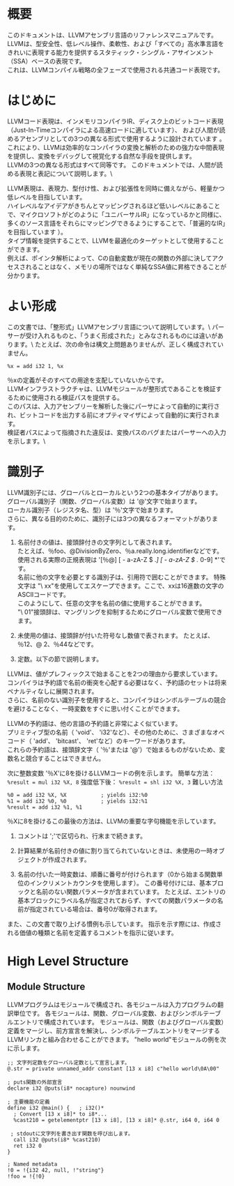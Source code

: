 # 概要
このドキュメントは、LLVMアセンブリ言語のリファレンスマニュアルです。\
LLVMは、型安全性、低レベル操作、柔軟性、および「すべての」高水準言語をきれいに表現する能力を提供するスタティック・シングル・アサインメント（SSA）ベースの表現です。\
これは、LLVMコンパイル戦略の全フェーズで使用される共通コード表現です。

# はじめに
LLVMコード表現は、インメモリコンパイラIR、ディスク上のビットコード表現（Just-In-Timeコンパイラによる高速ロードに適しています）、
および人間が読めるアセンブリとしての3つの異なる形式で使用するように設計されています 。 \
これにより、LLVMは効率的なコンパイラの変換と解析のための強力な中間表現を提供し、変換をデバッグして視覚化する自然な手段を提供します。\
LLVMの3つの異なる形式はすべて同等です。 このドキュメントでは、人間が読める表現と表記について説明します。\

LLVM表現は、表現力、型付け性、および拡張性を同時に備えながら、軽量かつ低レベルを目指しています。 \
ハイレベルなアイデアがきちんとマッピングされるほど低いレベルにあることで、マイクロソフトがどのように「ユニバーサルIR」になっているかと同様に、
多くのソース言語をそれらにマッピングできるようにすることで、「普遍的なIR」を目指しています ）。\
タイプ情報を提供することで、LLVMを最適化のターゲットとして使用することができます。\
例えば、ポインタ解析によって、Cの自動変数が現在の関数の外部に決してアクセスされることはなく、メモリの場所ではなく単純なSSA値に昇格できることが分かります。

# よい形成
この文書では、「整形式」LLVMアセンブリ言語について説明しています。\ 
パーサーが受け入れるものと、「うまく形成された」とみなされるものには違いがあります。\ 
たとえば、次の命令は構文上問題ありませんが、正しく構成されていません。

``` %x = add i32 1, %x ```

％xの定義がそのすべての用途を支配していないからです。\
LLVMインフラストラクチャは、LLVMモジュールが整形式であることを検証するために使用される検証パスを提供する。 \
このパスは、入力アセンブリーを解析した後にパーサによって自動的に実行され、ビットコードを出力する前にオプティマイザによって自動的に実行されます。\
検証者パスによって指摘された違反は、変換パスのバグまたはパーサーへの入力を示します。\

# 識別子
LLVM識別子には、グローバルとローカルという2つの基本タイプがあります。\
グローバル識別子（関数、グローバル変数）は '@'文字で始まります。 \
ローカル識別子（レジスタ名、型）は '％'文字で始まります。\
さらに、異なる目的のために、識別子には3つの異なるフォーマットがあります。
1. 名前付きの値は、接頭辞付きの文字列として表されます。\
たとえば、％foo、@DivisionByZero、％a.really.long.identifierなどです。\
使用される実際の正規表現は '[％@] [ -  a-zA-Z $ ._] [ -  a-zA-Z $ ._ 0-9] *'です。\
名前に他の文字を必要とする識別子は、引用符で囲むことができます。 特殊文字は "\ xx"を使用してエスケープできます。ここで、xxは16進数の文字のASCIIコードです。 \
このようにして、任意の文字を名前の値に使用することができます。\
"\ 01"接頭辞は、マングリングを抑制するためにグローバル変数で使用できます。


2. 未使用の値は、接頭辞が付いた符号なし数値で表されます。 たとえば、％12、@ 2、％44などです。

3. 定数。以下の節で説明します。

LLVMは、値がプレフィックスで始まることを2つの理由から要求しています。\
コンパイラは予約語で名前の衝突を心配する必要はなく、予約語のセットは将来ペナルティなしに展開されます。 \
さらに、名前のない識別子を使用すると、コンパイラはシンボルテーブルの競合を避けることなく、一時変数をすぐに思い付くことができます。


LLVMの予約語は、他の言語の予約語と非常によく似ています。\
プリミティブ型の名前（ 'void'、 'i32'など）、その他のために、さまざまなオペコード（ 'add'、 'bitcast'、 'ret'など）のキーワードがあります。\
これらの予約語は、接頭辞文字（ '％'または '@'）で始まるものがないため、変数名と競合することはできません。

次に整数変数 '％X'に8を掛けるLLVMコードの例を示します。
簡単な方法：
```%result = mul i32 %X, 8```
強度低下後：
``` %result = shl i32 %X, 3 ```
難しい方法
```
%0 = add i32 %X, %X           ; yields i32:%0
%1 = add i32 %0, %0           ; yields i32:%1
%result = add i32 %1, %1
```

％Xに8を掛けるこの最後の方法は、LLVMの重要な字句機能を示しています。

1. コメントは ';'で区切られ、行末まで続きます。

2. 計算結果が名前付きの値に割り当てられていないときは、未使用の一時オブジェクトが作成されます。

3. 名前の付いた一時変数は、順番に番号が付けられます（0から始まる関数単位のインクリメントカウンタを使用します）。 この番号付けには、基本ブロックと名前のない関数パラメータが含まれています。 たとえば、エントリの基本ブロックにラベル名が指定されておらず、すべての関数パラメータの名前が指定されている場合は、番号0が取得されます。

また、この文書で取り上げる慣例も示しています。 指示を示す際には、作成される価値の種類と名前を定義するコメントを指示に従います。

# High Level Structure
## Module Structure

LLVMプログラムはモジュールで構成され、各モジュールは入力プログラムの翻訳単位です。 各モジュールは、関数、グローバル変数、およびシンボルテーブルエントリで構成されています。 モジュールは、関数（およびグローバル変数）定義をマージし、前方宣言を解決し、シンボルテーブルエントリをマージするLLVMリンカと組み合わせることができます。 "hello world"モジュールの例を次に示します。

```
;; 文字列定数をグローバル定数として宣言します。
@.str = private unnamed_addr constant [13 x i8] c"hello world\0A\00"

; puts関数の外部宣言
declare i32 @puts(i8* nocapture) nounwind

; 主要機能の定義
define i32 @main() {   ; i32()*
  ; Convert [13 x i8]* to i8*...
  %cast210 = getelementptr [13 x i8], [13 x i8]* @.str, i64 0, i64 0

 ; stdoutに文字列を書き出す関数を呼び出します。
  call i32 @puts(i8* %cast210)
  ret i32 0
}

; Named metadata
!0 = !{i32 42, null, !"string"}
!foo = !{!0}
```
